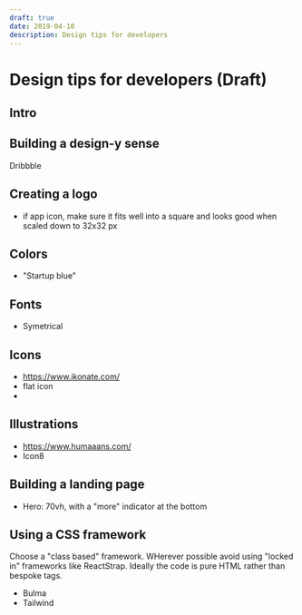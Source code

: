 ```yaml
---
draft: true
date: 2019-04-10
description: Design tips for developers
---
```


# Design tips for developers (Draft)

## Intro

## Building a design-y sense

Dribbble

## Creating a logo

- if app icon, make sure it fits well into a square and looks good when scaled down to 32x32 px

## Colors

- "Startup blue"

## Fonts

- Symetrical

## Icons

- https://www.ikonate.com/
- flat icon
- 


## Illustrations

- https://www.humaaans.com/
- Icon8


## Building a landing page

- Hero: 70vh, with a "more" indicator at the bottom

## Using a CSS framework

Choose a "class based" framework. WHerever possible avoid using "locked in" frameworks like ReactStrap. Ideally the code is pure HTML rather than bespoke tags. 

- Bulma
- Tailwind